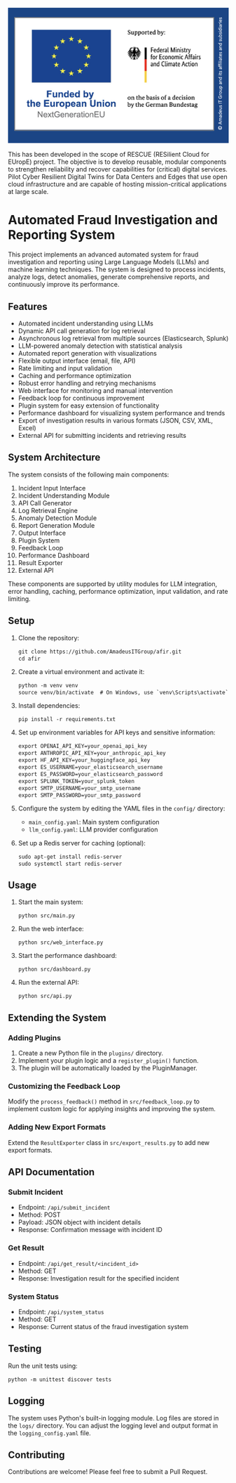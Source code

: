 <div align="center">

![Fraud Investigation System](assets/fraud_investigation_system.png)

</div>

This has been developed in the scope of RESCUE (RESilient Cloud for EUropE) project. 
The objective is to develop reusable, modular components to strengthen reliability and recover capabilities for (critical) digital services. Pilot Cyber Resilient Digital Twins for Data Centers and Edges that use open cloud infrastructure and are capable of hosting mission-critical applications at large scale.

# Automated Fraud Investigation and Reporting System

This project implements an advanced automated system for fraud investigation and reporting using Large Language Models (LLMs) and machine learning techniques. The system is designed to process incidents, analyze logs, detect anomalies, generate comprehensive reports, and continuously improve its performance.

## Features

- Automated incident understanding using LLMs
- Dynamic API call generation for log retrieval
- Asynchronous log retrieval from multiple sources (Elasticsearch, Splunk)
- LLM-powered anomaly detection with statistical analysis
- Automated report generation with visualizations
- Flexible output interface (email, file, API)
- Rate limiting and input validation
- Caching and performance optimization
- Robust error handling and retrying mechanisms
- Web interface for monitoring and manual intervention
- Feedback loop for continuous improvement
- Plugin system for easy extension of functionality
- Performance dashboard for visualizing system performance and trends
- Export of investigation results in various formats (JSON, CSV, XML, Excel)
- External API for submitting incidents and retrieving results

## System Architecture

The system consists of the following main components:

1. Incident Input Interface
2. Incident Understanding Module
3. API Call Generator
4. Log Retrieval Engine
5. Anomaly Detection Module
6. Report Generation Module
7. Output Interface
8. Plugin System
9. Feedback Loop
10. Performance Dashboard
11. Result Exporter
12. External API

These components are supported by utility modules for LLM integration, error handling, caching, performance optimization, input validation, and rate limiting.

## Setup

1. Clone the repository:
   ```
   git clone https://github.com/AmadeusITGroup/afir.git
   cd afir
   ```

2. Create a virtual environment and activate it:
   ```
   python -m venv venv
   source venv/bin/activate  # On Windows, use `venv\Scripts\activate`
   ```

3. Install dependencies:
   ```
   pip install -r requirements.txt
   ```

4. Set up environment variables for API keys and sensitive information:
   ```
   export OPENAI_API_KEY=your_openai_api_key
   export ANTHROPIC_API_KEY=your_anthropic_api_key
   export HF_API_KEY=your_huggingface_api_key
   export ES_USERNAME=your_elasticsearch_username
   export ES_PASSWORD=your_elasticsearch_password
   export SPLUNK_TOKEN=your_splunk_token
   export SMTP_USERNAME=your_smtp_username
   export SMTP_PASSWORD=your_smtp_password
   ```

5. Configure the system by editing the YAML files in the `config/` directory:
   - `main_config.yaml`: Main system configuration
   - `llm_config.yaml`: LLM provider configuration

6. Set up a Redis server for caching (optional):
   ```
   sudo apt-get install redis-server
   sudo systemctl start redis-server
   ```

## Usage

1. Start the main system:
   ```
   python src/main.py
   ```

2. Run the web interface:
   ```
   python src/web_interface.py
   ```

3. Start the performance dashboard:
   ```
   python src/dashboard.py
   ```

4. Run the external API:
   ```
   python src/api.py
   ```

## Extending the System

### Adding Plugins

1. Create a new Python file in the `plugins/` directory.
2. Implement your plugin logic and a `register_plugin()` function.
3. The plugin will be automatically loaded by the PluginManager.

### Customizing the Feedback Loop

Modify the `process_feedback()` method in `src/feedback_loop.py` to implement custom logic for applying insights and improving the system.

### Adding New Export Formats

Extend the `ResultExporter` class in `src/export_results.py` to add new export formats.

## API Documentation

### Submit Incident

- Endpoint: `/api/submit_incident`
- Method: POST
- Payload: JSON object with incident details
- Response: Confirmation message with incident ID

### Get Result

- Endpoint: `/api/get_result/<incident_id>`
- Method: GET
- Response: Investigation result for the specified incident

### System Status

- Endpoint: `/api/system_status`
- Method: GET
- Response: Current status of the fraud investigation system

## Testing

Run the unit tests using:

```
python -m unittest discover tests
```

## Logging

The system uses Python's built-in logging module. Log files are stored in the `logs/` directory. You can adjust the logging level and output format in the `logging_config.yaml` file.

## Contributing

Contributions are welcome! Please feel free to submit a Pull Request.
